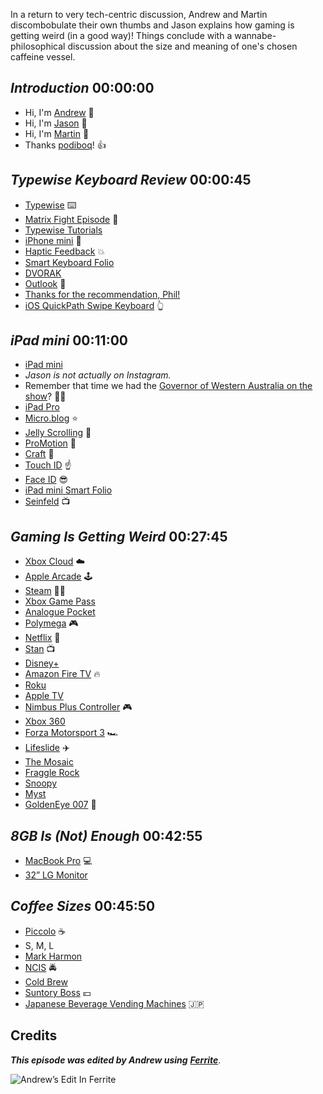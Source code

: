 In a return to very tech-centric discussion, Andrew and Martin discombobulate their own thumbs and Jason explains how gaming is getting weird (in a good way)! Things conclude with a wannabe-philosophical discussion about the size and meaning of one's chosen caffeine vessel.

## _Introduction_ 00:00:00

- Hi, I'm [Andrew](https://andrewcanion.com) 👋
- Hi, I'm [Jason](https://burk.io) 👋
- Hi, I'm [Martin](https://loungeruminator.net) 👋
- Thanks [podiboq](https://micro.blog/podiboq)! 👍

## _Typewise Keyboard Review_ 00:00:45

- [Typewise](https://www.typewise.app) ⌨️
- [Matrix Fight Episode](https://listen.hemisphericviews.com/047) 🥊
- [Typewise Tutorials](https://www.typewise.app/support)
- [iPhone mini](https://www.apple.com/iphone-13/) 📱
- [Haptic Feedback](https://www.ultraleap.com/company/news/blog/what-is-haptic-feedback/) 💥
- [Smart Keyboard Folio](https://www.apple.com/shop/product/MXNK2LL/A/smart-keyboard-folio-for-ipad-pro-11-inch-3rd-generation-and-ipad-air-4th-generation-us-english)
- [DVORAK](https://en.wikipedia.org/wiki/Dvorak_keyboard_layout)
- [Outlook](https://en.wikipedia.org/wiki/Microsoft_Outlook) 📧
- [Thanks for the recommendation, Phil!](https://twitter.com/philstollery/status/1487720637984563206?s=20&t=PLCapOyqy80XzIkkqzquLw)
- [iOS QuickPath Swipe Keyboard](https://www.macworld.com/article/233152/how-to-use-the-quickpath-swipe-keyboard.html) 👆

## _iPad mini_ 00:11:00

- [iPad mini](https://www.apple.com/ipad-mini/)
- _Jason is not actually on Instagram._
- Remember that time we had the [Governor of Western Australia on the show](https://listen.hemisphericviews.com/048)? 👨‍⚖️
- [iPad Pro](https://www.apple.com/ipad-pro/)
- [Micro.blog](https://micro.blog) ⭐️
- [Jelly Scrolling](https://www.macrumors.com/2021/09/28/apple-jelly-scrolling-normal-behavior/) 🍮
- [ProMotion](https://www.imore.com/promotion) 💨
- [Craft](https://craft.do) 📝
- [Touch ID](https://en.wikipedia.org/wiki/Touch_ID) ☝️
- [Face ID](https://en.wikipedia.org/wiki/Face_ID) 😎
- [iPad mini Smart Folio](https://www.apple.com/shop/product/MM6J3ZM/A/smart-folio-for-ipad-mini-6th-generation-electric-orange)
- [Seinfeld](https://en.wikipedia.org/wiki/Seinfeld) 📺

## _Gaming Is Getting Weird_ 00:27:45

- [Xbox Cloud](https://www.xbox.com/en-US/xbox-game-pass/cloud-gaming) ☁️
- [Apple Arcade](http://www.apple.com/apple-arcade/) 🕹
- [Steam](https://store.steampowered.com) 🧖‍♂️
- [Xbox Game Pass](https://www.xbox.com/en-US/xbox-game-pass)
- [Analogue Pocket](https://www.analogue.co/pocket)
- [Polymega](https://polymega.com) 🎮
- [Netflix](https://www.netflix.com) 🍿
- [Stan](https://www.stan.com.au) 📺
- [Disney+](https://www.disneyplus.com)
- [Amazon Fire TV](https://en.wikipedia.org/wiki/Amazon_Fire_TV) 🔥
- [Roku](https://en.wikipedia.org/wiki/Roku)
- [Apple TV](https://en.wikipedia.org/wiki/Apple_TV)
- [Nimbus Plus Controller](https://steelseries.com/gaming-controllers/nimbus-plus) 🎮
- [Xbox 360](https://en.wikipedia.org/wiki/Xbox_360)
- [Forza Motorsport 3](https://en.wikipedia.org/wiki/Forza_Motorsport_3) 🏎
- [Lifeslide](https://lifeslide.io) ✈️
- [The Mosaic](https://www.mosaiccorp.biz/game)
- [Fraggle Rock](https://en.wikipedia.org/wiki/Fraggle_Rock)
- [Snoopy](https://en.wikipedia.org/wiki/Snoopy)
- [Myst](https://en.wikipedia.org/wiki/Myst)
- [GoldenEye 007](https://en.wikipedia.org/wiki/GoldenEye_007_(1997_video_game)) 🔫

## _8GB Is (Not) Enough_ 00:42:55

- [MacBook Pro](https://www.apple.com/macbook-pro-13/) 💻
- [32” LG Monitor](https://www.lg.com/us/business/computer-monitors/lg-32bn88u-b)

## _Coffee Sizes_ 00:45:50

- [Piccolo](https://www.coffeerino.com/what-is-a-piccolo-coffee) ☕️
- S, M, L
- [Mark Harmon](https://en.wikipedia.org/wiki/Mark_Harmon)
- [NCIS](https://en.wikipedia.org/wiki/NCIS_(TV_series)) 🚔
- [Cold Brew](https://en.wikipedia.org/wiki/List_of_coffee_drinks#Cold_brew)
- [Suntory Boss](http://us.suntory.com/what-we-make/boss.html) 💴
- [Japanese Beverage Vending Machines](https://gowithguide.com/blog/beverages-japanese-vendin-216) 🇯🇵




## Credits

**_This episode was edited by Andrew using_** [**_Ferrite_**](https://www.wooji-juice.com/products/ferrite).

![Andrew’s Edit In Ferrite](https://cdn.hemisphericviews.com/Hemispheric%20Views%20Episode%20049%20Edit.png)
